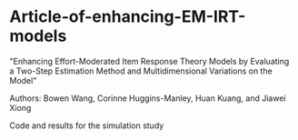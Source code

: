 # Article-of-enhancing-EM-IRT-models
"Enhancing Effort-Moderated Item Response Theory Models by Evaluating a Two-Step Estimation Method and Multidimensional Variations on the Model"

Authors: Bowen Wang, Corinne Huggins-Manley, Huan Kuang, and Jiawei Xiong

Code and results for the simulation study

